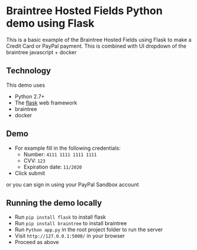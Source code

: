 # Braintree Hosted Fields Python demo using Flask 

This is a  basic example of the Braintree Hosted Fields using Flask to make a Credit Card or PayPal payment. This is combined with UI dropdown of the braintree javascript + docker

## Technology

This demo uses

* Python 2.7+
* The [flask](http://flask.pocoo.org/) web framework
* braintree
* docker

## Demo

* For example fill in the following credentials:
  * Number: `4111 1111 1111 1111`
  * CVV: `123`
  * Expiration date: `11/2020`
* Click submit

or you can sign in using your PayPal Sandbox account

## Running the demo locally

* Run `pip install flask` to install flask
* Run `pip install braintree` to install braintree 
* Run `Python app.py` in the root project folder to run the server 
* Visit `http://127.0.0.1:5000/` in your browser
* Proceed as above
